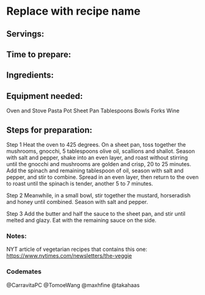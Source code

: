 # Replace with recipe name

## Servings: 

## Time to prepare: 

## Ingredients:


## Equipment needed:

Oven and Stove
Pasta Pot
Sheet Pan
Tablespoons
Bowls
Forks
Wine

## Steps for preparation:

Step 1
Heat the oven to 425 degrees. On a sheet pan, toss together the
mushrooms, gnocchi, 5 tablespoons olive oil, scallions and shallot.
Season with salt and pepper, shake into an even layer, and roast
without stirring until the gnocchi and mushrooms are golden and
crisp, 20 to 25 minutes. Add the spinach and remaining tablespoon of
oil, season with salt and pepper, and stir to combine. Spread in an
even layer, then return to the oven to roast until the spinach is tender,
another 5 to 7 minutes.
 
Step 2
Meanwhile, in a small bowl, stir together the mustard, horseradish and
honey until combined. Season with salt and pepper.
 
Step 3
Add the butter and half the sauce to the sheet pan, and stir until
melted and glazy. Eat with the remaining sauce on the side.


### Notes:

NYT article of vegetarian recipes that contains this one: https://www.nytimes.com/newsletters/the-veggie

### Codemates #

@CarravitaPC
@TomoeWang
@maxhfine
@takahaas

